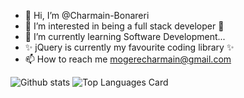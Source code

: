 - 👋 Hi, I’m @Charmain-Bonareri 
- 👀 I’m interested in being a full stack developer 👀
- 🌱 I’m currently learning Software Development... 
- ✨ jQuery is currently my favourite coding library ✨
- 📫 How to reach me mogerecharmain@gmail.com

![Github stats](https://github-readme-stats.vercel.app/api?username=charmain-bonareri&theme=synthwave&show_icons=true&count_private=true)
![Top Languages Card](https://github-readme-stats.vercel.app/api/top-langs/?username=charmain-bonareri&theme=blue-green)

<!---
Charmain-Bonareri/Charmain-Bonareri is a ✨ special ✨ repository because its `README.md` (this file) appears on your GitHub profile.
You can click the Preview link to take a look at your changes.
--->

